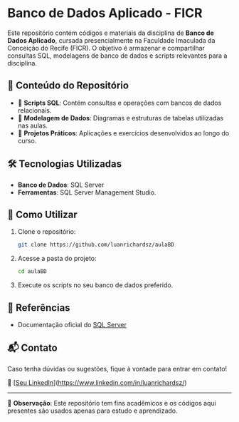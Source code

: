 # Banco de Dados Aplicado - FICR

Este repositório contém códigos e materiais da disciplina de **Banco de Dados Aplicado**, cursada presencialmente na Faculdade Imaculada da Conceição do Recife (FICR). O objetivo é armazenar e compartilhar consultas SQL, modelagens de banco de dados e scripts relevantes para a disciplina.

## 📌 Conteúdo do Repositório

- 📂 **Scripts SQL**: Contém consultas e operações com bancos de dados relacionais.
- 📂 **Modelagem de Dados**: Diagramas e estruturas de tabelas utilizadas nas aulas.
- 📂 **Projetos Práticos**: Aplicações e exercícios desenvolvidos ao longo do curso.

## 🛠️ Tecnologias Utilizadas

- **Banco de Dados**: SQL Server
- **Ferramentas**: SQL Server Management Studio.

## 🚀 Como Utilizar

1. Clone o repositório:
   ```bash
   git clone https://github.com/luanrichardsz/aulaBD
   ```
2. Acesse a pasta do projeto:
   ```bash
   cd aulaBD
   ```
3. Execute os scripts no seu banco de dados preferido.

## 📖 Referências
- Documentação oficial do [SQL Server](https://learn.microsoft.com/en-us/sql/?view=sql-server-ver16)

## 📬 Contato
Caso tenha dúvidas ou sugestões, fique à vontade para entrar em contato!

🔗 [[Seu LinkedIn](https://www.linkedin.com/in/seu-perfil)](https://www.linkedin.com/in/luanrichardsz/) 

---
📌 **Observação**: Este repositório tem fins acadêmicos e os códigos aqui presentes são usados apenas para estudo e aprendizado.

